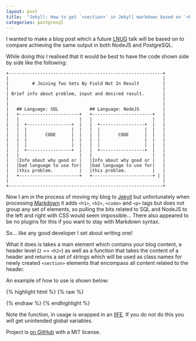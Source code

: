 ```yaml
---
layout: post
title:  "Jekyll: How to get `<section>` in Jekyll markdown based on `<h2>` tags."
categories: postgresql
---
```


I wanted to make a blog post which a future [LNUG](https://lnug.org/) talk will be based on to compare achieving the same output in both NodeJS and PostgreSQL.

While doing this I realised that it would be best to have the code shown side by side like the following:

    +-----------------------------------------------------------+
    |                                                           |
    |         # Joining Two Sets By Field Not In Result         |
    |                                                           |
    | Brief info about problem, input and desired result.       |
    |                                                           |
    |                                                           |
    |   ## Language: SQL            ## Language: NodeJS         |
    |   +-----------------------+   +-----------------------+   |
    |   |                       |   |                       |   |
    |   |  +-----------------+  |   |  +-----------------+  |   |
    |   |  |                 |  |   |  |                 |  |   |
    |   |  |       CODE      |  |   |  |       CODE      |  |   |
    |   |  |                 |  |   |  |                 |  |   |
    |   |  |                 |  |   |  |                 |  |   |
    |   |  +-----------------+  |   |  +-----------------+  |   |
    |   |                       |   |                       |   |
    |   |Info about why good or |   |Info about why good or |   |
    |   |bad language to use for|   |bad language to use for|   |
    |   |this problem.          |   |this problem.          |   |
    |   +-----------------------+   +-----------------------+ | |
    |                                                           |
    +-----------------------------------------------------------+

Now I am in the process of moving my blog to [Jekyll](https://jekyllrb.com/) but unfortunately when processing [Markdown](https://daringfireball.net/projects/markdown/) it adds `<h1>`, `<h2>`, `<code>` and `<p>` tags but does not group any set of elements, so pulling the bits related to SQL and NodeJS to the left and right with CSS would seem impossible... There also appeared to be no plugins for this if you want to stay with Markdown syntax.

So... like any good developer I set about writing one!

What it does is takes a main element which contains your blog content, a header level (`2` == `<h2>`) as well as a function that takes the content of a header and returns a set of strings which will be used as class names for newly created `<section>` elements that encompass all content related to the header.

An example of how to use is shown below:

{% highlight html %}
{% raw %}
<script>
(function() {

    {% include jekyll-create-sections-from-headers.js %}

    process(
        document.querySelector('div.post-content'),
        2,
        function(title) {
            return [
                'code-compare',
                'code-compare-' + title.toLowerCase().replace(/[^a-z0-9]/,'-')
            ];
        }
    );

}())
</script>
{% endraw %}
{% endhighlight %}

Note the function, in usage is wrapped in an [IIFE](https://developer.mozilla.org/en-US/docs/Glossary/IIFE). If you do not do this you will get unintended global variables.

Project is [on GitHub](https://github.com/forbesmyester/jekyll-create-sections-from-headers.js) with a MIT license.
